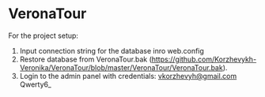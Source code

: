 # VeronaTour
For the project setup:
   1. Input connection string for the database inro web.config
   2. Restore database from VeronaTour.bak (https://github.com/Korzhevykh-Veronika/VeronaTour/blob/master/VeronaTour/VeronaTour.bak).
   3. Login to the admin panel with credentials: vkorzhevyh@gmail.com Qwerty6_
